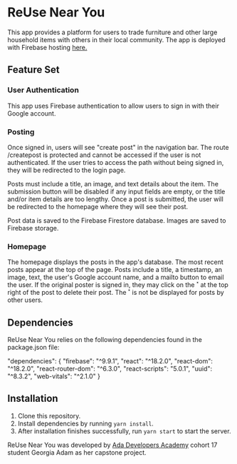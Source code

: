 # ReUse Near You

This app provides a platform for users to trade furniture and other large household items with others in their local community. The app is deployed with Firebase hosting [here.](https://reuse-near-you.web.app/)

## Feature Set

### User Authentication

This app uses Firebase authentication to allow users to sign in with their Google account.

### Posting

Once signed in, users will see "create post" in the navigation bar. The route /createpost is protected and cannot be accessed if the user is not authenticated. If the user tries to access the path without being signed in, they will be redirected to the login page.

Posts must include a title, an image, and text details about the item. The submission button will be disabled if any input fields are empty, or the title and/or item details are too lengthy. Once a post is submitted, the user will be redirected to the homepage where they will see their post.

Post data is saved to the Firebase Firestore database. Images are saved to Firebase storage.

### Homepage

The homepage displays the posts in the app's database. The most recent posts appear at the top of the page. Posts include a title, a timestamp, an image, text, the user's Google account name, and a mailto button to email the user. If the original poster is signed in, they may click on the &#735; at the top right of the post to delete their post. The &#735; is not be displayed for posts by other users.

## Dependencies

ReUse Near You relies on the following dependencies found in the package.json file:

  "dependencies": {
    "firebase": "^9.9.1",
    "react": "^18.2.0",
    "react-dom": "^18.2.0",
    "react-router-dom": "^6.3.0",
    "react-scripts": "5.0.1",
    "uuid": "^8.3.2",
    "web-vitals": "^2.1.0"
  }

## Installation

1. Clone this repository.
2. Install dependencies by running `yarn install`.
3. After installation finishes successfully, run `yarn start` to start the server.

ReUse Near You was developed by [Ada Developers Academy](https://adadevelopersacademy.org/) cohort 17 student Georgia Adam as her capstone project.